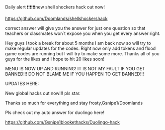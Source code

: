 Daily alert ❗❗❗❗❗❗new shell shockers hack out now!

https://github.com/Doomlands/shellshockershack

correct answer will give you the answer for just one question so that teachers or classmates won´t expose you when you get every answer right.

Hey guys I took a break for about 5 months I am back now so will try to make regular updates for the codes. Right now only add tokens and flood game codes are running but I will try to make some more. Thanks all of you guys for the likes and I hope to hit 20 likes soon!

MENU IS NOW UP AND RUNNING!
IT IS NOT MY FAULT IF YOU GET BANNED!!! DO NOT BLAME ME IF YOU HAPPEN TO GET BANNED!!!

UPDATES HERE:

New global hacks out now!!! pls star. 

Thanks so much for everything and stay frosty,Gsnipe1/Doomlands


Pls check out my auto answer for duolingo here!

https://github.com/Gsnipe1blookethacks/Duolingo-hack


